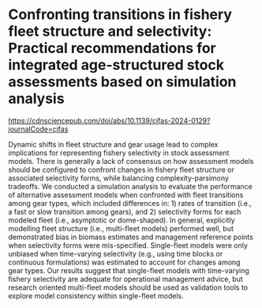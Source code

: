 # Confronting transitions in fishery fleet structure and selectivity: Practical recommendations for integrated age-structured stock assessments based on simulation analysis

https://cdnsciencepub.com/doi/abs/10.1139/cjfas-2024-0129?journalCode=cjfas

Dynamic shifts in fleet structure and gear usage lead to complex implications for representing fishery selectivity in stock assessment models. There is generally a lack of consensus on how assessment models should be configured to confront changes in fishery fleet structure or associated selectivity forms, while balancing complexity-parsimony tradeoffs. We conducted a simulation analysis to evaluate the performance of alternative assessment models when confronted with fleet transitions among gear types, which included differences in: 1) rates of transition (i.e., a fast or slow transition among gears), and 2) selectivity forms for each modeled fleet (i.e., asymptotic or dome-shaped). In general, explicitly modelling fleet structure (i.e., multi-fleet models) performed well, but demonstrated bias in biomass estimates and management reference points when selectivity forms were mis-specified. Single-fleet models were only unbiased when time-varying selectivity (e.g., using time blocks or continuous formulations) was estimated to account for changes among gear types. Our results suggest that single-fleet models with time-varying fishery selectivity are adequate for operational management advice, but research oriented multi-fleet models should be used as validation tools to explore model consistency within single-fleet models.
